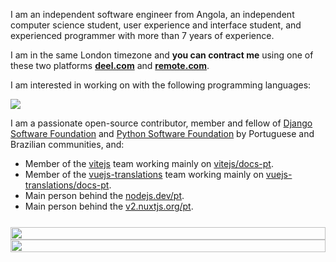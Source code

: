 I am an independent software engineer from Angola, an independent computer science student, user experience and interface student, and experienced programmer with more than 7 years of experience.

I am in the same London timezone and **you can contract me** using one of these two platforms [**deel.com**](https://www.deel.com/) and [**remote.com**](https://remote.com/country-explorer/angola).

I am interested in working on with the following programming languages:

![](https://skillicons.dev/icons?i=html,css,javascript,typescript,python,ruby,go,rust,sass,svelte,vue,nuxt,react,django,fastapi,flask,adonis,express,mysql,postgresql,graphql,vite,webpack,markdown,angular,svg,rails,redis,rabbitmq,linux)

I am a passionate open-source contributor, member and fellow of [Django Software Foundation](https://djangoproject.com/) and [Python Software Foundation](https://www.python.org/) by Portuguese and Brazilian communities, and:

- Member of the [vitejs](https://github.com/vitejs) team working mainly on [vitejs/docs-pt](https://github.com/vitejs/docs-pt).
- Member of the [vuejs-translations](https://github.com/vuejs-translations) team working mainly on [vuejs-translations/docs-pt](https://github.com/vuejs-translations/docs-pt).
- Main person behind the [nodejs.dev/pt](https://nodejs.dev/pt).
- Main person behind the [v2.nuxtjs.org/pt](https://v2.nuxtjs.org/pt).

<div style="margin-top:25px;width:100%;display:flex;gap:0.2%;flex-direction:column;">
  <picture style="">
    <source
      srcset="https://github-readme-stats.vercel.app/api?username=nazarepiedady&show_icons=true&theme=ayu-mirage&layout=compact&hide_border=true"
      media="(prefers-color-scheme: dark)"
    />
    <source
      srcset="https://github-readme-stats.vercel.app/api?username=nazarepiedady&show_icons=true&theme=github_light&layout=compact&hide_border=true"
      media="(prefers-color-scheme: light), (prefers-color-scheme: no-preference)"
    />
    <img width="100%" src="https://github-readme-stats.vercel.app/api?username=nazarepiedady&show_icons=true&theme=ayu-mirage&layout=compact&hide_border=true" />
  </picture>

  <picture style="">
    <source
      srcset="https://github-readme-stats.vercel.app/api/top-langs/?username=nazarepiedady&show_icons=true&theme=ayu-mirage&layout=compact&hide_border=true"
      media="(prefers-color-scheme: dark)"
    />
    <source
      srcset="https://github-readme-stats.vercel.app/api/top-langs/?username=nazarepiedady&show_icons=true&theme=github_light&layout=compact&hide_border=true"
      media="(prefers-color-scheme: light), (prefers-color-scheme: no-preference)"
    />
    <img width="100%" src="https://github-readme-stats.vercel.app/api/top-langs/?username=nazarepiedady&show_icons=true&theme=ayu-mirage&layout=compact&hide_border=true" />
  </picture>
</div>